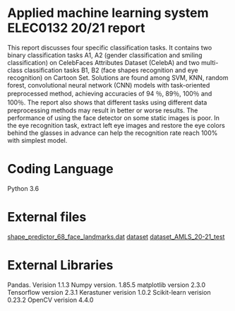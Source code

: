 ﻿# Applied machine learning system ELEC0132 20/21 report

This report discusses four specific classification tasks. It contains two binary classification tasks A1, A2 (gender classification and smiling classification) on CelebFaces Attributes Dataset (CelebA) and two multi-class classification tasks B1, B2 (face shapes recognition and eye recognition) on Cartoon Set. Solutions are found among SVM, KNN, random forest, convolutional neural network (CNN) models with task-oriented preprocessed method, achieving accuracies of 94  ％,  89％,  100％ and 100％. The report also shows that different tasks using different data preprocessing methods may result in better or worse results. The performance of using the face detector on some static images is poor. In the eye recognition task, extract left eye images and restore the eye colors behind the glasses in advance can help the recognition rate reach 100% with simplest model.
 # Coding Language
Python 3.6
# External files
[shape_predictor_68_face_landmarks.dat](http://dlib.net/files/shape_predictor_68_face_landmarks.dat.bz2)
[dataset](https://drive.google.com/file/d/1wGrq9r1fECIIEnNgI8RS-_kPCf8DVv0B/view?usp=sharing)
[dataset_AMLS_20-21_test](https://drive.google.com/file/d/1Yt4C0p86-yySY45QwsfWMUlfnd9plQWx/view)

# External Libraries
Pandas. Verision 1.1.3
Numpy version. 1.85.5
matplotlib version 2.3.0
Tensorflow version 2.3.1
Kerastuner verision 1.0.2
Scikit-learn verision 0.23.2
OpenCV  verision 4.4.0

